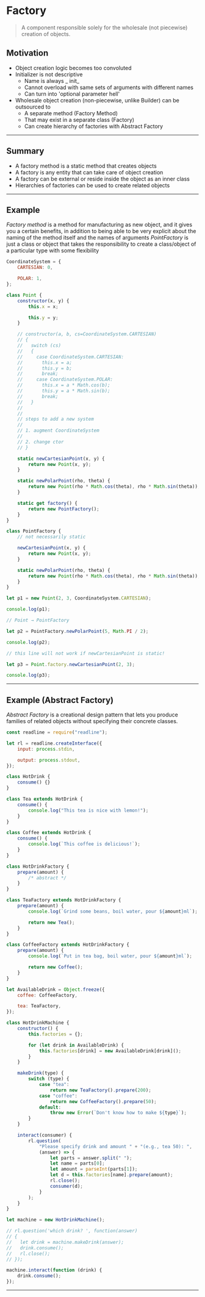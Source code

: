 # Factory

> A component responsible solely for the wholesale (not piecewise) creation of objects.

## Motivation

- Object creation logic becomes too convoluted
- Initializer is not descriptive
  - Name is always _ init_
  - Cannot overload with same sets of arguments with different names
  - Can turn into 'optional parameter hell'
- Wholesale object creation (non-piecewise, unlike Builder) can be outsourced to
  - A separate method (Factory Method)
  - That may exist in a separate class (Factory)
  - Can create hierarchy of factories with Abstract Factory

---

## Summary

- A factory method is a static method that creates objects
- A factory is any entity that can take care of object creation
- A factory can be external or reside inside the object as an inner class
- Hierarchies of factories can be used to create related objects

---

## Example

_Factory method_ is a method for manufacturing as new object, and it gives you a certain benefits, in addition to being able to be very explicit about the naming of the method itself and the names of arguments
_PointFactory_ is just a class or object that takes the responsibility to create a class/object of a particular type with some flexibility

```js
CoordinateSystem = {
	CARTESIAN: 0,

	POLAR: 1,
};

class Point {
	constructor(x, y) {
		this.x = x;

		this.y = y;
	}

	// constructor(a, b, cs=CoordinateSystem.CARTESIAN)
	// {
	//   switch (cs)
	//   {
	//     case CoordinateSystem.CARTESIAN:
	//       this.x = a;
	//       this.y = b;
	//       break;
	//     case CoordinateSystem.POLAR:
	//       this.x = a * Math.cos(b);
	//       this.y = a * Math.sin(b);
	//       break;
	//   }
	//
	//
	// steps to add a new system
	//
	// 1. augment CoordinateSystem
	//
	// 2. change ctor
	// }

	static newCartesianPoint(x, y) {
		return new Point(x, y);
	}

	static newPolarPoint(rho, theta) {
		return new Point(rho * Math.cos(theta), rho * Math.sin(theta));
	}

	static get factory() {
		return new PointFactory();
	}
}

class PointFactory {
	// not necessarily static

	newCartesianPoint(x, y) {
		return new Point(x, y);
	}

	static newPolarPoint(rho, theta) {
		return new Point(rho * Math.cos(theta), rho * Math.sin(theta));
	}
}

let p1 = new Point(2, 3, CoordinateSystem.CARTESIAN);

console.log(p1);

// Point → PointFactory

let p2 = PointFactory.newPolarPoint(5, Math.PI / 2);

console.log(p2);

// this line will not work if newCartesianPoint is static!

let p3 = Point.factory.newCartesianPoint(2, 3);

console.log(p3);
```

---

## Example (Abstract Factory)

_Abstract Factory_ is a creational design pattern that lets you produce families of related objects without specifying their concrete classes.

```js
const readline = require("readline");

let rl = readline.createInterface({
	input: process.stdin,

	output: process.stdout,
});

class HotDrink {
	consume() {}
}

class Tea extends HotDrink {
	consume() {
		console.log("This tea is nice with lemon!");
	}
}

class Coffee extends HotDrink {
	consume() {
		console.log(`This coffee is delicious!`);
	}
}

class HotDrinkFactory {
	prepare(amount) {
		/* abstract */
	}
}

class TeaFactory extends HotDrinkFactory {
	prepare(amount) {
		console.log(`Grind some beans, boil water, pour ${amount}ml`);

		return new Tea();
	}
}

class CoffeeFactory extends HotDrinkFactory {
	prepare(amount) {
		console.log(`Put in tea bag, boil water, pour ${amount}ml`);

		return new Coffee();
	}
}

let AvailableDrink = Object.freeze({
	coffee: CoffeeFactory,

	tea: TeaFactory,
});

class HotDrinkMachine {
	constructor() {
		this.factories = {};

		for (let drink in AvailableDrink) {
			this.factories[drink] = new AvailableDrink[drink]();
		}
	}

	makeDrink(type) {
		switch (type) {
			case "tea":
				return new TeaFactory().prepare(200);
			case "coffee":
				return new CoffeeFactory().prepare(50);
			default:
				throw new Error(`Don't know how to make ${type}`);
		}
	}

	interact(consumer) {
		rl.question(
			"Please specify drink and amount " + "(e.g., tea 50): ",
			(answer) => {
				let parts = answer.split(" ");
				let name = parts[0];
				let amount = parseInt(parts[1]);
				let d = this.factories[name].prepare(amount);
				rl.close();
				consumer(d);
			}
		);
	}
}

let machine = new HotDrinkMachine();

// rl.question('which drink? ', function(answer)
// {
//   let drink = machine.makeDrink(answer);
//   drink.consume();
//   rl.close();
// });

machine.interact(function (drink) {
	drink.consume();
});
```

---
